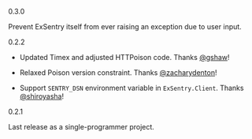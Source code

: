 0.3.0

Prevent ExSentry itself from ever raising an exception due to user
input.


0.2.2

* Updated Timex and adjusted HTTPoison code. Thanks
  [@gshaw](https://github.com/gshaw)!

* Relaxed Poison version constraint.
  Thanks [@zacharydenton](https://github.com/zacharydenton)!

* Support `SENTRY_DSN` environment variable in `ExSentry.Client`.
  Thanks [@shiroyasha](https://github.com/shiroyasha)!


0.2.1

Last release as a single-programmer project.
